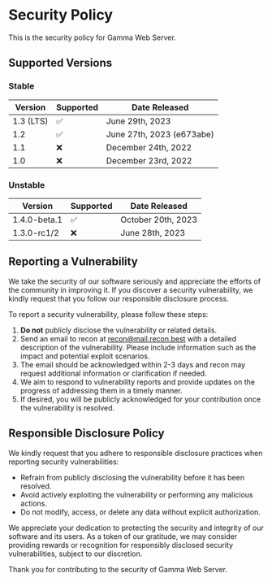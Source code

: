 # Security Policy

This is the security policy for Gamma Web Server.

## Supported Versions

### Stable

| Version   | Supported          | Date Released             |
| --------- | ------------------ | ------------------------- |
| 1.3 (LTS) | :white_check_mark: | June 29th, 2023           |
| 1.2       | :white_check_mark: | June 27th, 2023 (e673abe) |
| 1.1       | :x:                | December 24th, 2022       |
| 1.0       | :x:                | December 23rd, 2022       |

### Unstable

| Version      | Supported          | Date Released      |
| ------------ | ------------------ | ------------------ |
| 1.4.0-beta.1 | :white_check_mark: | October 20th, 2023 |
| 1.3.0-rc1/2  | :x:                | June 28th, 2023    |

<!-- No unstable versions before v1.3.0-rc1 -->

## Reporting a Vulnerability

We take the security of our software seriously and appreciate the efforts of the community in improving it. If you discover a security vulnerability, we kindly request that you follow our responsible disclosure process.

To report a security vulnerability, please follow these steps:

1. **Do not** publicly disclose the vulnerability or related details.
2. Send an email to recon at [recon@mail.recon.best](mailto:recon@mail.recon.best) with a detailed description of the vulnerability. Please include information such as the impact and potential exploit scenarios.
3. The email should be acknowledged within 2-3 days and recon may request additional information or clarification if needed.
4. We aim to respond to vulnerability reports and provide updates on the progress of addressing them in a timely manner.
5. If desired, you will be publicly acknowledged for your contribution once the vulnerability is resolved.

## Responsible Disclosure Policy

We kindly request that you adhere to responsible disclosure practices when reporting security vulnerabilities:

- Refrain from publicly disclosing the vulnerability before it has been resolved.
- Avoid actively exploiting the vulnerability or performing any malicious actions.
- Do not modify, access, or delete any data without explicit authorization.

We appreciate your dedication to protecting the security and integrity of our software and its users. As a token of our gratitude, we may consider providing rewards or recognition for responsibly disclosed security vulnerabilities, subject to our discretion.

Thank you for contributing to the security of Gamma Web Server.
